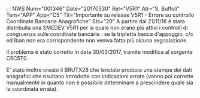  :  : NWS Num="001346" Date="20170330" Rel="V5R1" Atr="S. Buffoli" Tem="APP" App="C5" Tit="Importante su release V5R1 - Errore su controllo Coordinate Bancarie Anagrafiche" Sts="20"
A partire dal 21/11/16 è stata distribuita una SMEDEV V5R1 per la quale non erano più attivi i controlli di congruenza sulle coordinate bancarie :  se la tripletta banca d'appoggio, c/c ed Iban non
era corrispondente non veniva fatta più alcuna segnalazione.

Il problema è stato corretto in data 30/03/2017, tramite modifica al sorgente C5C5T0.

E' stato inoltre creato il BRUTX28 che lanciato produce una stampa dei dati anagrafici che risultano
introdotte con indicazioni errate (vanno poi corrette manualmente in quanto non è possibile determinare a prescindere quale sia la coordinata errata).

